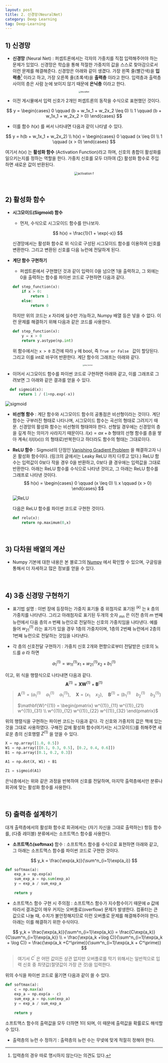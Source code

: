 ```yaml
---
layout: post
title: 2. 신경망(NeuralNet)
category: Deep Learning
tag: Deep-Learning
---
```




## 1) 신경망

- **신경망** (Neural Net) : 퍼셉트론에서는 각자의 가중치를 직접 입력해주어야 하는 문제가 있었다. 신경망은 학습을 통해 적절한 가중치의 값을 스스로 찾아감으로서 이런 문제를 해결해준다. 신경망은 아래와 같이 생겼다. 가장 왼쪽 줄(빨간색)을 **입력층**[^1] 이라고 하고, 가장 오른쪽 줄(초록색)을 **출력층** 이라고 한다. 입력층과 출력층 사이의 층은 사람 눈에 보이지 않기 때문에 **은닉층** 이라고 한다. 

<p align="center">
    <img src="https://upload.wikimedia.org/wikipedia/commons/thumb/4/46/Colored_neural_network.svg/800px-Colored_neural_network.svg.png" alt="NeuralNet" style="zoom:40%;" />
</p>



- 이전 게시물에서 입력 신호가 2개인 퍼셉트론의 동작을 수식으로 표현했던 것이다.

$$
y = \begin{cases} 0 \qquad (b + w_1x_1 + w_2x_2 \leq 0) \\
1 \qquad (b + w_1x_1 + w_2x_2  > 0) \end{cases}
$$



- 이를 함수 $h(x)$ 를 써서 나타내면 다음과 같이 나타낼 수 있다.

$$
y = h(b + w_1x_1 + w_2x_2) \\
h(x) = \begin{cases} 0 \qquad (x \leq 0) \\
1 \qquad (x > 0) \end{cases}
$$

여기서 $h(x)$ 는 **활성화 함수** (Activation Function)라고 하며, 신호의 총합이 활성화를 일으키는지를 정하는 역할을 한다.  가중치 신호를 모두 더하여 $(\sum)$ 활성화 함수로 주입하면 새로운 값이 반환된다. 

<p align="center"><img src="https://t1.daumcdn.net/cfile/tistory/23019334560370B611" alt="activation f" style="zoom:70%;" /></p>


<br/>

## 2) 활성화 함수

- **시그모이드(Sigmoid) 함수**

  - 먼저, 수식으로 시그모이드 함수를 만나보자.

  $$
  h(x) = \frac{1}{1 + \exp(-x)}
  $$
  
  신경망에서는 활성화 함수로 위 식으로 구성된 시그모이드 함수를 이용하여 신호를 변환한다. 그리고 변환된 신호를 다음 뉴런에 전달하게 된다.



- **계단 함수 구현하기**

  - 퍼셉트론에서 구현했던 것과 같이 입력이 0을 넘으면 1을 출력하고, 그 외에는 0을 출력하는 함수를 파이썬 코드로 구현하면 다음과 같다.

  ```python
  def step_function(x):
      if x > 0:
          return 1
      else:
          return 0
  ```

  하지만 위의 코드는 $x$ 자리에 실수만 가능하고, Numpy 배열 등은 넣을 수 없다. 이런 문제를 해결하기 위해 다음과 같은 코드를 사용한다.

  ```python
  def step_function(x):
      y = x > 0
      return y.astype(np.int)
  ```

  위 함수에서는 `x > 0` 조건에 따라 `y` 에 bool, 즉 `True or False ` 값이 할당된다. 그리고 이를 int로 바꾸어 반환한다. 계단 함수의 그래프는 아래와 같다.

  <p align="center"><img src="https://upload.wikimedia.org/wikipedia/commons/thumb/d/d9/Dirac_distribution_CDF.svg/1280px-Dirac_distribution_CDF.svg.png" alt="step_function" style="zoom:30%;" /></p>

- 이어서 시그모이드 함수를 파이썬 코드로 구현하면 아래와 같고, 이를 그래프로 그려보면 그 아래와 같은 결과를 얻을 수 있다. 
  
```python
  def sigmoid(x):
      return 1 / (1+np.exp(-x))
```

![sigmoid](https://upload.wikimedia.org/wikipedia/commons/thumb/8/88/Logistic-curve.svg/480px-Logistic-curve.svg.png)



- **비선형 함수** : 계단 함수와 시그모이드 함수의 공통점은 비선형이라는 것이다. 계단 함수는 구부러진 형태로 나타나며, 시그모이드 함수는 곡선의 형태로 그려지기 때문. 신경망의 활성화 함수는 비선형의 형태여야 한다. 선형일 경우에는 신경망의 층을 깊게 하는 의미가 사라지기 때문이다. $l(x) = ax+b$ 형태의 선형 함수를 층을 쌓아 계속( $l(l(l(x)))$ 의 형태로)반복한다고 하더라도 함수의 형태는 그대로이다.



- **ReLU 함수** : Sigmoid의 단점인 [Vanishing Gradient Problem](https://brunch.co.kr/@chris-song/39) 을 해결하고자 나온 활성화 함수이다. (링크의 글에서는 Leaky ReLU 까지 다루고 있다.) ReLU 함수는 입력값이 0보다 작을 경우 0을 반환하고, 0보다 클 경우에는 입력값을 그대로 반환한다. 아래는 ReLU 함수를 수식으로 나타낸 것이고, 그 아래는 ReLU 함수를 그래프로 나타낸 것이다.
  $$
  h(x) = \begin{cases} 0 \qquad (x \leq 0) \\
  x \qquad (x > 0) \end{cases}
  $$
  
  
  ![ReLU](https://t1.daumcdn.net/cfile/tistory/2238DC3558D62AF732)
  
  다음은 ReLU 함수를 파이썬 코드로 구현한 것이다.
  
  ```python
  def relu(x):
      return np.maximum(0,x)
  ```
  
  

<br/>

## 3) 다차원 배열의 계산

- Numpy 기본에 대한 내용은 본 블로그의 [Numpy](https://yngie-c.github.io/python/2020/01/29/numpy/) 에서 확인할 수 있으며, 구글링을 통해서 더 자세하고 많은 정보를 얻을 수 있다.

<br/>

## 4) 3층 신경망 구현하기

- 표기법 설명 : 이번 장에 등장하는 가중치 표기들 중 위첨자로 표기된 $^{(k)}$ 는 $k$ 층의 가중치를 나타낸다. 그리고 아래첨자로 표기된 두개의 숫자 $_{mn}$ 은 이전 층의 $m$ 번째 뉴런에서 다음 층의 $n$ 번째 뉴런으로 전달하는 신호의 가중치임을 나타낸다. 예를 들어 $w^{(1)}_{21}$ 라는 표기가 있을 경우 1층의 가중치이며, 1층의 2번째 뉴런에서 2층의 1번째 뉴런으로 전달하는 것임을 나타낸다.



- 각 층의 신호전달 구현하기 : 가중치 신호 2개와 편향으로부터 전달받은 신호의 노드를 $a$ 라 하면

$$
a_{1}^{(1)} = w^{(1)}_{11}x_1 + w^{(1)}_{21}x_2 + b^{(1)}_{1}
$$

이고, 위 식을 행렬식으로 나타내면 다음과 같다.
$$
\mathbf{A}^{(1)} = \mathbf{X}\mathbf{W}^{(1)} + \mathbf{B}^{(1)}
$$

> $\mathbf{A}^{(1)} = (a_{1}^{(1)} \quad a_{1}^{(1)} \quad a_{1}^{(1)}), \quad \mathbf{X} = (x_1 \quad x_2), \quad \mathbf{B}^{(1)} = (b_{1}^{(1)}\quad b_{2}^{(1)} \quad b_{3}^{(1)})$ 
>
> $\mathbf{W}^{(1)} = \begin{pmatrix} w^{(1)}_{11} w^{(1)}_{21} w^{(1)}_{31} \\ w^{(1)}_{12} w^{(1)}_{22} w^{(1)}_{32} \end{pmatrix}$

위의 행렬식을 구현하는 파이썬 코드는 다음과 같다. 각 신호와 가중치의 값은 책에 있는 것을 그대로 사용하였다. 구해진 값에 활성화 함수(여기서는 시그모이드)를 취해주면 새로운 층의 신호행렬 $Z^{(1)}$ 을 얻을 수 있다.

```python
X = np.array([1.0, 0.5])
W1 = np.array([[0.1, 0.3, 0.5], [0.2, 0.4, 0.6]])
B1 = np.array([0.1, 0.2, 0.3])

A1 = np.dot(X, W1) + B1

Z1 = sigmoid(A1)
```

은닉층에서는 위와 같은 과정을 반복하여 신호를 전달하며, 마지막 출력층에서만 분류나 회귀에 맞는 활성화 함수를 사용한다.



<br/>

## 5) 출력층 설계하기

대개 출력층에서의 활성화 함수로 회귀에서는 (자기 자신을 그대로 출력하는) 항등 함수를, (다중 레이블) 분류에서는 소프트맥스 함수를 사용한다.   

- **소프트맥스(softmax)** 함수 : 소프트맥스 함수를 수식으로 표현하면 아래와 같고, 그 아래는 소프트맥스 함수를 파이썬 코드로 구현한 것이다.

$$
y_k = \frac{\exp(a_k)}{\sum^n_{i=1}\exp(a_i)}
$$



```python
def softmax(a):
	exp_a = np.exp(a)
	sum_exp_a = np.sum(exp_a)
	y = exp_a / sum_exp_a
    
    return y
```



- 소프트맥스 함수 구현 시 주의점 : 소프트맥스 함수가 지수함수이기 때문에 $a$ 값에 따라서 결과값이 매우 커지는 오버플로(overflow) 문제가 발생한다. 컴퓨터는 큰 값으로 나눌 때, 수치가 불안정해지므로 이런 오버플로 문제를 해결해주어야 한다. 아래는 이를 해결하기 위한 수식이다.

$$
y_k = \frac{\exp(a_k)}{\sum^n_{i=1}\exp(a_k)} = \frac{C\exp(a_k)}{C\sum^n_{i=1}\exp(a_k)} \\ = \frac{\exp(a_k +\log C)}{\sum^n_{i=1}\exp(a_k + \log C)} = \frac{\exp(a_k +C^\prime)}{\sum^n_{i=1}\exp(a_k + C^\prime)}
$$

> 여기서 $C^\prime$ 은 어떤 값이든 상관 없지만 오버플로를 막기 위해서는 일반적으로 입력 신호 중 최댓값(절댓값이 가장 큰 것)을 입력한다.

위의 수식을 파이썬 코드로 옮기면 다음과 같이 쓸 수 있다.

```python
def softmax(a):
    c = np.max(a)
	exp_a = np.exp(a - c)
	sum_exp_a = np.sum(exp_a)
	y = exp_a / sum_exp_a
    
    return y
```

소프트맥스 함수의 출력값을 모두 더하면 1이 되며, 이 때문에 출력값을 확률로도 해석할 수 있다.



- 출력층의 뉴런 수 정하기 : 출력층의 뉴런 수는 무넺에 맞게 적절히 정해야 한다.



[^1]: 입력층의 경우 따로 명시하지 않는다는 의견도 있다. 